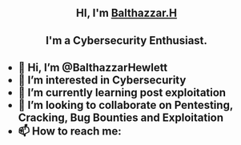 <h2 align="center">HI, I'm <a href="https://instagram.com/an_enchanted_psyche">Balthazzar.H</a></h2>
<h2 align="center">I'm a Cybersecurity Enthusiast.<h2>


- 👋 Hi, I’m @BalthazzarHewlett
- 👀 I’m interested in Cybersecurity
- 🌱 I’m currently learning post exploitation
- 💞️ I’m looking to collaborate on Pentesting, Cracking, Bug Bounties and Exploitation
- 📫 How to reach me:

<!---
BalthazzarHewlett/BalthazzarHewlett is a ✨ special ✨ repository because its `README.md` (this file) appears on your GitHub profile.
You can click the Preview link to take a look at your changes.
--->
